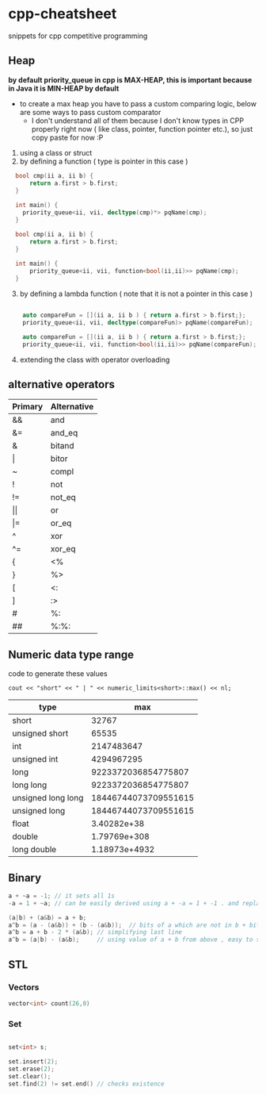 # cpp-cheatsheet
snippets for cpp competitive programming

## Heap

**by default priority_queue in cpp is MAX-HEAP, this is important because in Java it is MIN-HEAP by default**

- to create a max heap you have to pass a custom comparing logic, below are some ways to pass custom comparator
  - I don't understand all of them because I don't know types in CPP properly right now ( like class, pointer, function pointer etc.), so just copy paste for now :P

1. using a class or struct
2. by defining a function ( type is pointer in this case )
```cpp
  bool cmp(ii a, ii b) {
      return a.first > b.first;
  }
  
  int main() {
    priority_queue<ii, vii, decltype(cmp)*> pqName(cmp);
  }
```
```cpp
  bool cmp(ii a, ii b) {
      return a.first > b.first;
  }
  
  int main() {
      priority_queue<ii, vii, function<bool(ii,ii)>> pqName(cmp);
  }
```
3. by defining a lambda function ( note that it is not a pointer in this case )
```cpp

    auto compareFun = [](ii a, ii b ) { return a.first > b.first;};
    priority_queue<ii, vii, decltype(compareFun)> pqName(compareFun);
```
```cpp
    auto compareFun = [](ii a, ii b ) { return a.first > b.first;};
    priority_queue<ii, vii, function<bool(ii,ii)>> pqName(compareFun);
```
4. extending the class with operator overloading

## alternative operators

|Primary|Alternative|
|-|-|
|  &&	| and	|
|  &=	| and_eq	|
|  &	| bitand	|
|  \|	| bitor	|
|  ~	| compl	|
|  !	| not	|
|  !=	| not_eq	|
|  \|\|	| or	|
|  \|=	| or_eq	|
|  ^	| xor	|
|  ^=	| xor_eq	|
|  {	| <%	|
|  }	| %>	|
|  [	| <:	|
|  ]	| :>	|
|  #	| %:	|
|  ##	| %:%:	|



## Numeric data type range

code to generate these values

`cout << "short" << " | " << numeric_limits<short>::max() << nl;`

|type|max|
|--|--|
|short | 32767
|unsigned short | 65535
|int | 2147483647
|unsigned int | 4294967295
|long | 9223372036854775807
|long long | 9223372036854775807
|unsigned long long | 18446744073709551615
|unsigned long | 18446744073709551615
|float | 3.40282e+38
|double | 1.79769e+308
|long double | 1.18973e+4932

## Binary
``` cpp
a + ~a = -1; // it sets all 1s
-a = 1 + ~a; // can be easily derived using a + -a = 1 + -1 . and replace -1 from previous

(a|b) + (a&b) = a + b;
a^b = (a - (a&b)) + (b - (a&b));  // bits of a which are not in b + bits of b which are not in a
a^b = a + b - 2 * (a&b); // simplifying last line
a^b = (a|b) - (a&b);     // using value of a + b from above , easy to see in venn diagram also , because xor is symmetric difference
```


## STL

### Vectors

```cpp
vector<int> count(26,0)
```

### Set
```cpp

set<int> s;

set.insert(2);
set.erase(2);
set.clear();
set.find(2) != set.end() // checks existence
```


